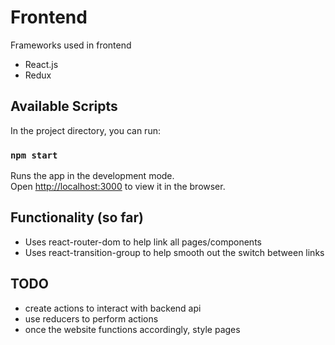 # Frontend

Frameworks used in frontend
* React.js
* Redux

## Available Scripts

In the project directory, you can run:

### `npm start`

Runs the app in the development mode.\
Open [http://localhost:3000](http://localhost:3000) to view it in the browser.

## Functionality (so far)
* Uses react-router-dom to help link all pages/components
* Uses react-transition-group to help smooth out the switch between links

## TODO
* create actions to interact with backend api
* use reducers to perform actions
* once the website functions accordingly, style pages
